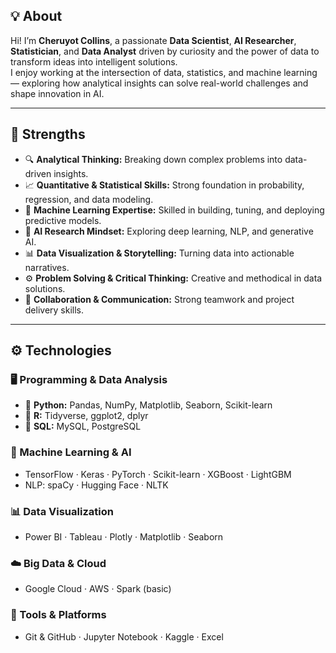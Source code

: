 ## 💡 About

Hi! I’m **Cheruyot Collins**, a passionate **Data Scientist**, **AI Researcher**, **Statistician**, and **Data Analyst** driven by curiosity and the power of data to transform ideas into intelligent solutions.  
I enjoy working at the intersection of data, statistics, and machine learning — exploring how analytical insights can solve real-world challenges and shape innovation in AI.

---

## 💪 Strengths

- 🔍 **Analytical Thinking:** Breaking down complex problems into data-driven insights.  
- 📈 **Quantitative & Statistical Skills:** Strong foundation in probability, regression, and data modeling.  
- 🤖 **Machine Learning Expertise:** Skilled in building, tuning, and deploying predictive models.  
- 🧠 **AI Research Mindset:** Exploring deep learning, NLP, and generative AI.  
- 📊 **Data Visualization & Storytelling:** Turning data into actionable narratives.  
- ⚙️ **Problem Solving & Critical Thinking:** Creative and methodical in data solutions.  
- 🤝 **Collaboration & Communication:** Strong teamwork and project delivery skills.  

---

## ⚙️ Technologies

### 🖥️ Programming & Data Analysis
- 🐍 **Python:** Pandas, NumPy, Matplotlib, Seaborn, Scikit-learn  
- 📘 **R:** Tidyverse, ggplot2, dplyr  
- 💾 **SQL:** MySQL, PostgreSQL  

### 🤖 Machine Learning & AI
- TensorFlow · Keras · PyTorch · Scikit-learn · XGBoost · LightGBM  
- NLP: spaCy · Hugging Face · NLTK  

### 📊 Data Visualization
- Power BI · Tableau · Plotly · Matplotlib · Seaborn  

### ☁️ Big Data & Cloud
- Google Cloud · AWS · Spark (basic)  

### 🧰 Tools & Platforms
- Git & GitHub · Jupyter Notebook · Kaggle · Excel  
